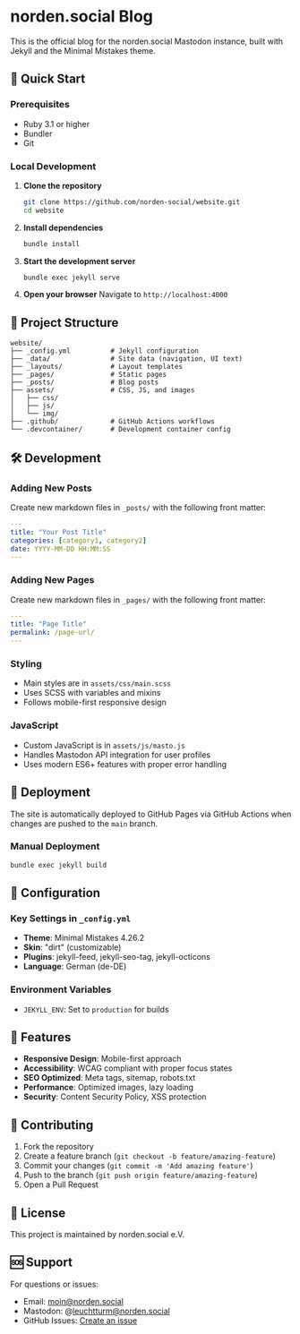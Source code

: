 # norden.social Blog

This is the official blog for the norden.social Mastodon instance, built with Jekyll and the Minimal Mistakes theme.

## 🚀 Quick Start

### Prerequisites
- Ruby 3.1 or higher
- Bundler
- Git

### Local Development

1. **Clone the repository**
   ```bash
   git clone https://github.com/norden-social/website.git
   cd website
   ```

2. **Install dependencies**
   ```bash
   bundle install
   ```

3. **Start the development server**
   ```bash
   bundle exec jekyll serve
   ```

4. **Open your browser**
   Navigate to `http://localhost:4000`

## 📁 Project Structure

```
website/
├── _config.yml          # Jekyll configuration
├── _data/               # Site data (navigation, UI text)
├── _layouts/            # Layout templates
├── _pages/              # Static pages
├── _posts/              # Blog posts
├── assets/              # CSS, JS, and images
│   ├── css/
│   ├── js/
│   └── img/
├── .github/             # GitHub Actions workflows
└── .devcontainer/       # Development container config
```

## 🛠️ Development

### Adding New Posts
Create new markdown files in `_posts/` with the following front matter:
```yaml
---
title: "Your Post Title"
categories: [category1, category2]
date: YYYY-MM-DD HH:MM:SS
---
```

### Adding New Pages
Create new markdown files in `_pages/` with the following front matter:
```yaml
---
title: "Page Title"
permalink: /page-url/
---
```

### Styling
- Main styles are in `assets/css/main.scss`
- Uses SCSS with variables and mixins
- Follows mobile-first responsive design

### JavaScript
- Custom JavaScript is in `assets/js/masto.js`
- Handles Mastodon API integration for user profiles
- Uses modern ES6+ features with proper error handling

## 🚀 Deployment

The site is automatically deployed to GitHub Pages via GitHub Actions when changes are pushed to the `main` branch.

### Manual Deployment
```bash
bundle exec jekyll build
```

## 🔧 Configuration

### Key Settings in `_config.yml`
- **Theme**: Minimal Mistakes 4.26.2
- **Skin**: "dirt" (customizable)
- **Plugins**: jekyll-feed, jekyll-seo-tag, jekyll-octicons
- **Language**: German (de-DE)

### Environment Variables
- `JEKYLL_ENV`: Set to `production` for builds

## 📱 Features

- **Responsive Design**: Mobile-first approach
- **Accessibility**: WCAG compliant with proper focus states
- **SEO Optimized**: Meta tags, sitemap, robots.txt
- **Performance**: Optimized images, lazy loading
- **Security**: Content Security Policy, XSS protection

## 🤝 Contributing

1. Fork the repository
2. Create a feature branch (`git checkout -b feature/amazing-feature`)
3. Commit your changes (`git commit -m 'Add amazing feature'`)
4. Push to the branch (`git push origin feature/amazing-feature`)
5. Open a Pull Request

## 📄 License

This project is maintained by norden.social e.V.

## 🆘 Support

For questions or issues:
- Email: moin@norden.social
- Mastodon: @leuchtturm@norden.social
- GitHub Issues: [Create an issue](https://github.com/norden-social/website/issues)
